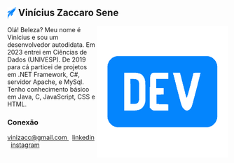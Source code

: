 <div>
<picture><img src="https://github.com/vinizacc/vinicius-zaccaro/blob/main/dev-4.png?raw=true" align="left" width="20px"></picture> 
<p align="left">
    <h2>&nbspVinícius Zaccaro Sene</h2>  
</p>
</div>
<div align="right">
    <picture>
        <img src="https://github.com/vinizacc/vinicius-zaccaro/blob/main/dev-3.png?raw=true" width = 300px align="right">
    </picture>
</div>


<p>
Olá! Beleza? Meu nome é Vinícius e sou um desenvolvedor autodidata. Em 2023 entrei em Ciências de Dados (UNIVESP). De 2019 para cá particei de projetos em .NET Framework, C#, servidor Apache, e MySql. Tenho conhecimento básico em Java, C, JavaScript, CSS e HTML.</p>
  
<h3 style="none">Conexão</h3>
<a href="vinizacc@gmail.com">
    vinizacc@gmail.com
</a>&nbsp
<a href="https://www.linkedin.com/in/vinicius-zaccaro/">
linkedin
</a>&nbsp
<a href="https://www.instagram.com/vinizacc/">
    instagram
</a>


